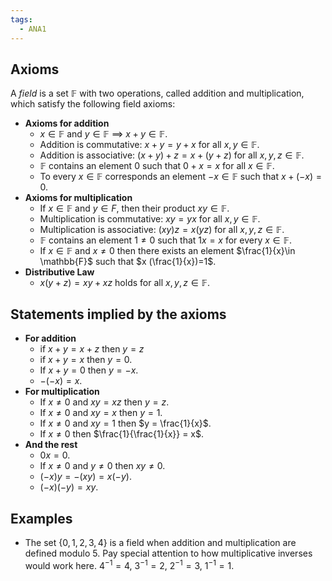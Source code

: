 ```yaml
---
tags:
  - ANA1
---
```


## Axioms
A *field* is a set $\mathbb{F}$ with two operations, called addition and multiplication, which satisfy the following field axioms:
- **Axioms for addition**
	- $x\in \mathbb{F}$ and $y\in \mathbb{F}$ $\implies$ $x+y\in \mathbb{F}$.
	- Addition is commutative: $x+y=y+x$ for all $x,y\in \mathbb{F}$.
	- Addition is associative: $(x+y)+z = x+(y+z)$ for all $x, y,z\in \mathbb{F}$.
	- $\mathbb{F}$ contains an element $0$ such that $0+x = x$ for all $x\in \mathbb{F}$.
	- To every $x\in \mathbb{F}$ corresponds an element $-x\in \mathbb{F}$ such that $x+(-x)=0$.
- **Axioms for multiplication**
	- If $x\in \mathbb{F}$ and $y\in F$, then their product $xy\in \mathbb{F}$.
	- Multiplication is commutative: $xy=yx$ for all $x,y\in \mathbb{F}$.
	- Multiplication is associative: $(xy)z = x(yz)$ for all $x,y,z \in \mathbb{F}$.
	- $\mathbb{F}$ contains an element $1\ne 0$ such that $1x=x$ for every $x\in \mathbb{F}$.
	- If $x\in \mathbb{F}$ and $x\ne 0$ then there exists an element $\frac{1}{x}\in \mathbb{F}$ such that $x (\frac{1}{x})=1$.
- **Distributive Law**
	- $x(y+z) = xy+xz$ holds for all $x,y,z\in \mathbb{F}$.

## Statements implied by the axioms
- **For addition**
	- if $x+y = x+z$ then $y=z$
	- if $x+y = x$ then $y=0$.
	- If $x+y = 0$ then $y=-x$.
	- $-(-x) = x$.
- **For multiplication**
	- If $x\ne 0$ and $xy=xz$ then $y=z$.
	- If $x \ne 0$ and $xy = x$ then $y=1$.
	- If $x\ne 0$ and $xy = 1$ then $y = \frac{1}{x}$.
	- If $x\ne 0$ then $\frac{1}{\frac{1}{x}} = x$.
- **And the rest**
	- $0x=0$.
	- If $x\ne 0$ and $y\ne 0$ then $xy\ne 0$.
	- $(-x)y = -(xy)=x(-y)$.
	- $(-x)(-y)=xy$.

## Examples
- The set $\{ 0,1,2,3,4 \}$ is a field when addition and multiplication are defined modulo $5$. Pay special attention to how multiplicative inverses would work here. $4^{-1} = 4,\ 3^{-1} = 2,\ 2^{-1} = 3,\ 1^{-1} = 1$.